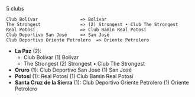 5 clubs

```
Club Bolívar                => Bolívar
The Strongest               => (2) Strongest • Club The Strongest
Real Potosí                 => Club Bamin Real Potosí
Club Deportivo San José     => San José
Club Deportivo Oriente Petrolero  => Oriente Petrolero
```



- **La Paz** (2): 
  - Club Bolívar  (1) Bolívar
  - The Strongest  (2) Strongest • Club The Strongest
- **Oruro** (1): Club Deportivo San José  (1) San José
- **Potosí** (1): Real Potosí  (1) Club Bamin Real Potosí
- **Santa Cruz de la Sierra** (1): Club Deportivo Oriente Petrolero  (1) Oriente Petrolero


